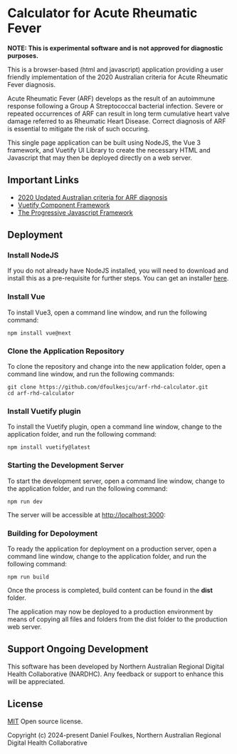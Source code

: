 # Calculator for Acute Rheumatic Fever

**NOTE: This is experimental software and is not approved for diagnostic purposes.**

This is a browser-based (html and javascript) application providing a user friendly implementation of the 2020 Australian criteria for Acute Rheumatic Fever diagnosis.  

Acute Rheumatic Fever (ARF) develops as the result of an autoimmune response following a Group A Streptococcal bacterial infection. Severe or repeated occurrences of ARF can result in long term cumulative heart valve damage referred to as Rheumatic Heart Disease.  Correct diagnosis of ARF is essential to mitigate the risk of such occuring.

This single page application can be built using NodeJS, the Vue 3 framework, and Vuetify UI Library to create the necessary HTML and Javascript that may then be deployed directly on a web server.

## Important Links

- [2020 Updated Australian criteria for ARF diagnosis](https://www.rhdaustralia.org.au/system/files/fileuploads/a3_2020_updated_criteria_for_arf_diagnosis.pdf)
- [Vuetify Component Framework](https://vuetifyjs.com/en/)
- [The Progressive Javascript Framework](https://vuejs.org/)

## Deployment

### Install NodeJS

If you do not already have NodeJS installed, you will need to download and install this as a pre-requisite for further steps.   You can get an installer [here](https://nodejs.org/en/download/prebuilt-installer).

### Install Vue

To install Vue3, open a command line window, and run the following command:

```
npm install vue@next
```

### Clone the Application Repository

To clone the repository and change into the new application folder, open a command line window, and run the following commands:

```
git clone https://github.com/dfoulkesjcu/arf-rhd-calculator.git
cd arf-rhd-calculator
```

### Install Vuetify plugin

To install the Vuetify plugin, open a command line window, change to the application folder, and run the following command:

```
npm install vuetify@latest
```

### Starting the Development Server

To start the development server, open a command line window, change to the application folder, and run the following command:

```
npm run dev
```

The server will be accessible at [http://localhost:3000](http://localhost:3000):

### Building for Depoloyment

To ready the application for deployment on a production server, open a command line window, change to the application folder, and run the following command:

```
npm run build
```

Once the process is completed, build content can be found in the **dist** folder.    

The application may now be deployed to a production environment by means of copying all files and folders from the dist folder to the production web server.

## Support Ongoing Development

This software has been developed by Northern Australian Regional Digital Health Collaborative (NARDHC).  Any feedback or support to enhance this will be appreciated.

## License
[MIT](http://opensource.org/licenses/MIT) Open source license.

Copyright (c) 2024-present Daniel Foulkes, Northern Australian Regional Digital Health Collaborative
